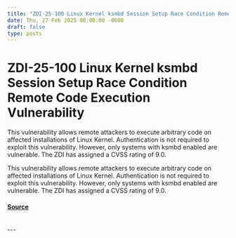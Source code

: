 ```yaml
---
title: "ZDI-25-100 Linux Kernel ksmbd Session Setup Race Condition Remote Code Execution Vulnerability"
date: Thu, 27 Feb 2025 00:00:00 -0600
draft: false
type: posts
---
```

# ZDI-25-100 Linux Kernel ksmbd Session Setup Race Condition Remote Code Execution Vulnerability





This vulnerability allows remote attackers to execute arbitrary code on affected installations of Linux Kernel. Authentication is not required to exploit this vulnerability. However, only systems with ksmbd enabled are vulnerable. The ZDI has assigned a CVSS rating of 9.0.

This vulnerability allows remote attackers to execute arbitrary code on affected installations of Linux Kernel. Authentication is not required to exploit this vulnerability. However, only systems with ksmbd enabled are vulnerable. The ZDI has assigned a CVSS rating of 9.0.

#### [Source](http://www.zerodayinitiative.com/advisories/ZDI-25-100/)

<br/>
---
